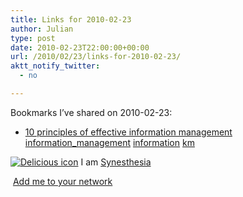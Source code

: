 ```yaml
---
title: Links for 2010-02-23
author: Julian
type: post
date: 2010-02-23T22:00:00+00:00
url: /2010/02/23/links-for-2010-02-23/
aktt_notify_twitter:
  - no

---
```

Bookmarks I&#8217;ve shared on 2010-02-23:

  * [10 principles of effective information management][1] 
    [information_management][2] [information][3] [km][4] </li> </ul> 
    
    <p class="deliciouslink">
      <a href="http://del.icio.us/synesthesia" title="See all my bookmarks on del.icio.us"><img src="https://www.synesthesia.co.uk/images/deliciousicon.jpg" alt="Delicious icon" /></a>&nbsp;I am <a href="http://del.icio.us/synesthesia" title="See all my bookmarks on del.icio.us">Synesthesia</a>
    </p>
    
    <p class="deliciouslink">
      <a href="http://del.icio.us/network?add=synesthesia" title="Add me to your del.icio.us network"><img src="https://www.synesthesia.co.uk/images/add.gif" alt="" /></a>&nbsp;<a href="http://del.icio.us/network?add=synesthesia" title="Add me to your del.icio.us network">Add me to your network</a>
    </p>

 [1]: http://www.steptwo.com.au/papers/kmc_effectiveim/index.html
 [2]: http://delicious.com/synesthesia/information_management
 [3]: http://delicious.com/synesthesia/information
 [4]: http://delicious.com/synesthesia/km